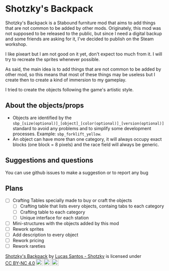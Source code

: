 # Shotzky's Backpack

Shotzky's Backpack is a Stabound furniture mod that aims to add things that are not common to be added by other mods. Originately, this mod was not supposed to be released to the public, but since I need a digital backup and some friends are asking for it, I've decided to publish on the Steam workshop.

I like pixeart but I am not good on it yet, don't expect too much from it. I will try to recreate the sprites whenever possible.

As said, the main idea is to add things that are not common to be added by other mod, so this means that most of these things may be useless but I create then to create a kind of immersion to my gameplay.

I tried to create the objects following the game's artistic style.

## About the objects/props

- Objects are identified by the ```sbp_[size(optional)]_[object]_[color(optional)]_[version(optional)]``` standard to avoid any problems and to simplify some development processes. Example: ```sbp_forklift_yellow```.
- An object can have more than one category, it will always occupy exact blocks (one block = 8 pixels) and the race field will always be generic.

## Suggestions and questions

You can use github issues to make a suggestion or to report any bug

## Plans

- [ ] Crafting Tables specially made to buy or craft the objects
  - [ ] Crafting table that lists every objects, containg tabs to each category
  - [ ] Crafting table to each category
  - [ ] Unique interface for each station
- [ ] Mini-structures with the objects added by this mod
- [ ] Rework sprites
- [ ] Add description to every object
- [ ] Rework pricing
- [ ] Rework rareties

<p xmlns:cc="http://creativecommons.org/ns#" xmlns:dct="http://purl.org/dc/terms/"><a property="dct:title" rel="cc:attributionURL" href="https://github.com/luc-silva/shotzkys_backpack">Shotzky's Backpack</a> by <a rel="cc:attributionURL dct:creator" property="cc:attributionName" href="https://steamcommunity.com/profiles/76561198282009645">Lucas Santos - Shotzky</a> is licensed under <a href="http://creativecommons.org/licenses/by-nc/4.0/?ref=chooser-v1" target="_blank" rel="license noopener noreferrer" style="display:inline-block;">CC BY-NC 4.0<img style="height:22px!important;margin-left:3px;vertical-align:text-bottom;" src="https://mirrors.creativecommons.org/presskit/icons/cc.svg?ref=chooser-v1"><img style="height:22px!important;margin-left:3px;vertical-align:text-bottom;" src="https://mirrors.creativecommons.org/presskit/icons/by.svg?ref=chooser-v1"><img style="height:22px!important;margin-left:3px;vertical-align:text-bottom;" src="https://mirrors.creativecommons.org/presskit/icons/nc.svg?ref=chooser-v1"></a></p>
